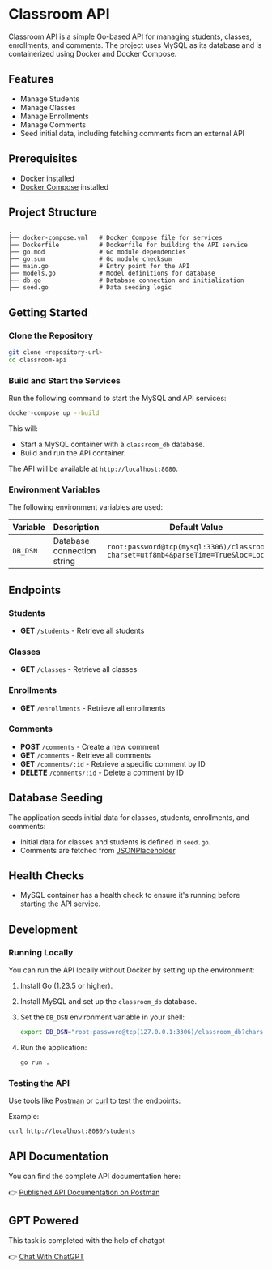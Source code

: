 # Classroom API

Classroom API is a simple Go-based API for managing students, classes, enrollments, and comments. The project uses MySQL as its database and is containerized using Docker and Docker Compose.

## Features

- Manage Students
- Manage Classes
- Manage Enrollments
- Manage Comments
- Seed initial data, including fetching comments from an external API

## Prerequisites

- [Docker](https://www.docker.com/get-started) installed
- [Docker Compose](https://docs.docker.com/compose/install/) installed

## Project Structure

```
.
├── docker-compose.yml   # Docker Compose file for services
├── Dockerfile           # Dockerfile for building the API service
├── go.mod               # Go module dependencies
├── go.sum               # Go module checksum
├── main.go              # Entry point for the API
├── models.go            # Model definitions for database
├── db.go                # Database connection and initialization
├── seed.go              # Data seeding logic
```

## Getting Started

### Clone the Repository

```bash
git clone <repository-url>
cd classroom-api
```

### Build and Start the Services

Run the following command to start the MySQL and API services:

```bash
docker-compose up --build
```

This will:

- Start a MySQL container with a `classroom_db` database.
- Build and run the API container.

The API will be available at `http://localhost:8080`.

### Environment Variables

The following environment variables are used:

| Variable | Description                | Default Value                                                                         |
| -------- | -------------------------- | ------------------------------------------------------------------------------------- |
| `DB_DSN` | Database connection string | `root:password@tcp(mysql:3306)/classroom_db?charset=utf8mb4&parseTime=True&loc=Local` |

## Endpoints

### Students

- **GET** `/students` - Retrieve all students

### Classes

- **GET** `/classes` - Retrieve all classes

### Enrollments

- **GET** `/enrollments` - Retrieve all enrollments

### Comments

- **POST** `/comments` - Create a new comment
- **GET** `/comments` - Retrieve all comments
- **GET** `/comments/:id` - Retrieve a specific comment by ID
- **DELETE** `/comments/:id` - Delete a comment by ID

## Database Seeding

The application seeds initial data for classes, students, enrollments, and comments:

- Initial data for classes and students is defined in `seed.go`.
- Comments are fetched from [JSONPlaceholder](https://jsonplaceholder.typicode.com/comments).

## Health Checks

- MySQL container has a health check to ensure it's running before starting the API service.

## Development

### Running Locally

You can run the API locally without Docker by setting up the environment:

1. Install Go (1.23.5 or higher).
2. Install MySQL and set up the `classroom_db` database.
3. Set the `DB_DSN` environment variable in your shell:

   ```bash
   export DB_DSN="root:password@tcp(127.0.0.1:3306)/classroom_db?charset=utf8mb4&parseTime=True&loc=Local"
   ```

4. Run the application:

   ```bash
   go run .
   ```

### Testing the API

Use tools like [Postman](https://www.postman.com/) or [curl](https://curl.se/) to test the endpoints:

Example:

```bash
curl http://localhost:8080/students

```

## API Documentation

You can find the complete API documentation here:

👉 [Published API Documentation on Postman](https://documenter.getpostman.com/view/22323395/2sAYQanrab)

## GPT Powered

This task is completed with the help of chatgpt

👉 [Chat With ChatGPT](https://chatgpt.com/share/678d4b34-22cc-8012-bbf8-5eca6ca0ec01)

